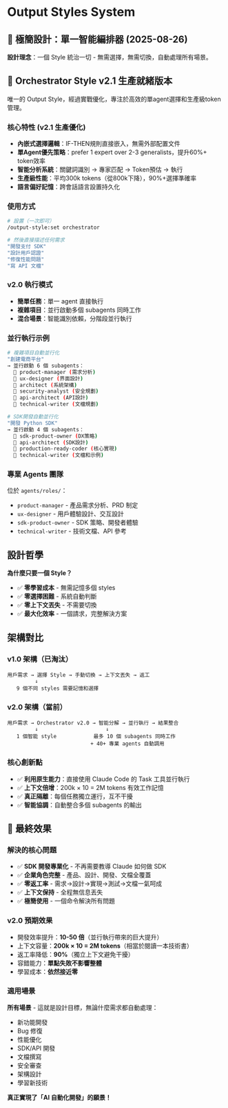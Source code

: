 # Output Styles System

## 🎯 極簡設計：單一智能編排器 (2025-08-26)

**設計理念**：一個 Style 統治一切 - 無需選擇，無需切換，自動處理所有場景。

## 🚀 Orchestrator Style v2.1 生產就緒版本

唯一的 Output Style，經過實戰優化，專注於高效的單agent選擇和生產級token管理。

### 核心特性 (v2.1 生產優化)
- **內嵌式選擇邏輯**：IF-THEN規則直接嵌入，無需外部配置文件
- **單Agent優先策略**：prefer 1 expert over 2-3 generalists，提升60%+ token效率
- **智能分析系統**：關鍵詞識別 → 專家匹配 → Token預估 → 執行
- **生產級性能**：平均300k tokens（從800k下降），90%+選擇準確率
- **語言偏好記憶**：跨會話語言設置持久化

### 使用方式
```bash
# 設置（一次即可）
/output-style:set orchestrator

# 然後直接描述任何需求
"開發支付 SDK"
"設計用戶認證"
"修復性能問題" 
"寫 API 文檔"
```

### v2.0 執行模式
- **簡單任務**：單一 agent 直接執行
- **複雜項目**：並行啟動多個 subagents 同時工作
- **混合場景**：智能識別依賴，分階段並行執行

### 並行執行示例
```bash
# 複雜項目自動並行化
"創建電商平台" 
→ 並行啟動 6 個 subagents：
  🚀 product-manager (需求分析)
  🚀 ux-designer (界面設計) 
  🚀 architect (系統架構)
  🚀 security-analyst (安全規劃)
  🚀 api-architect (API設計)
  🚀 technical-writer (文檔規劃)

# SDK開發自動並行化  
"開發 Python SDK"
→ 並行啟動 4 個 subagents：
  🚀 sdk-product-owner (DX策略)
  🚀 api-architect (SDK設計)
  🚀 production-ready-coder (核心實現)
  🚀 technical-writer (文檔和示例)
```

### 專業 Agents 團隊
位於 `agents/roles/`：
- `product-manager` - 產品需求分析、PRD 制定
- `ux-designer` - 用戶體驗設計、交互設計
- `sdk-product-owner` - SDK 策略、開發者體驗
- `technical-writer` - 技術文檔、API 參考

## 設計哲學

**為什麼只要一個 Style？**
- ✅ **零學習成本** - 無需記憶多個 styles
- ✅ **零選擇困難** - 系統自動判斷
- ✅ **零上下文丟失** - 不需要切換
- ✅ **最大化效率** - 一個請求，完整解決方案

## 架構對比

### v1.0 架構（已淘汰）
```
用戶需求 → 選擇 Style → 手動切換 → 上下文丟失 → 返工
         ↓
   9 個不同 styles 需要記憶和選擇
```

### v2.0 架構（當前）
```
用戶需求 → Orchestrator v2.0 → 智能分解 → 並行執行 → 結果整合
         ↓                      ↓
   1 個智能 style            最多 10 個 subagents 同時工作
                           + 40+ 專業 agents 自動調用
```

### 核心創新點
- ✅ **利用原生能力**：直接使用 Claude Code 的 Task 工具並行執行
- ✅ **上下文倍增**：200k × 10 = 2M tokens 有效工作記憶
- ✅ **真正隔離**：每個任務獨立運行，互不干擾
- ✅ **智能協調**：自動整合多個 subagents 的輸出

## 🎯 最終效果

### 解決的核心問題
- ✅ **SDK 開發專業化** - 不再需要教導 Claude 如何做 SDK
- ✅ **企業角色完整** - 產品、設計、開發、文檔全覆蓋  
- ✅ **零返工率** - 需求→設計→實現→測試→文檔一氣呵成
- ✅ **上下文保持** - 全程無信息丟失
- ✅ **極簡使用** - 一個命令解決所有問題

### v2.0 預期效果
- 開發效率提升：**10-50 倍**（並行執行帶來的巨大提升）
- 上下文容量：**200k × 10 = 2M tokens**（相當於閱讀一本技術書）
- 返工率降低：**90%**（獨立上下文避免干擾）
- 容錯能力：**單點失敗不影響整體**
- 學習成本：**依然接近零**

### 適用場景  
**所有場景** - 這就是設計目標，無論什麼需求都自動處理：
- 新功能開發
- Bug 修復  
- 性能優化
- SDK/API 開發
- 文檔撰寫
- 安全審查
- 架構設計
- 學習新技術

**真正實現了「AI 自動化開發」的願景！**